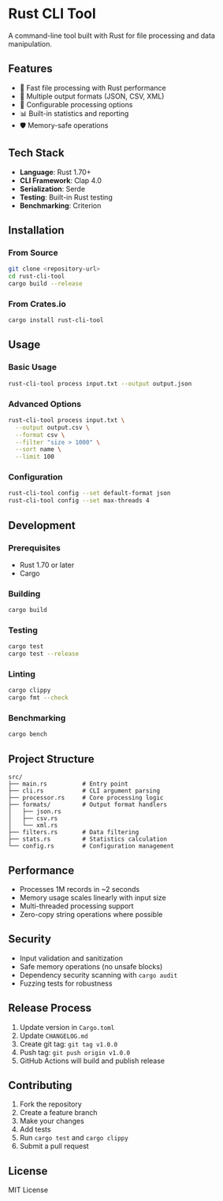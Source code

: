 # Rust CLI Tool

A command-line tool built with Rust for file processing and data manipulation.

## Features

- 🚀 Fast file processing with Rust performance
- 📝 Multiple output formats (JSON, CSV, XML)
- 🔧 Configurable processing options
- 📊 Built-in statistics and reporting
- 🛡️ Memory-safe operations

## Tech Stack

- **Language**: Rust 1.70+
- **CLI Framework**: Clap 4.0
- **Serialization**: Serde
- **Testing**: Built-in Rust testing
- **Benchmarking**: Criterion

## Installation

### From Source

```bash
git clone <repository-url>
cd rust-cli-tool
cargo build --release
```

### From Crates.io

```bash
cargo install rust-cli-tool
```

## Usage

### Basic Usage

```bash
rust-cli-tool process input.txt --output output.json
```

### Advanced Options

```bash
rust-cli-tool process input.txt \
  --output output.csv \
  --format csv \
  --filter "size > 1000" \
  --sort name \
  --limit 100
```

### Configuration

```bash
rust-cli-tool config --set default-format json
rust-cli-tool config --set max-threads 4
```

## Development

### Prerequisites

- Rust 1.70 or later
- Cargo

### Building

```bash
cargo build
```

### Testing

```bash
cargo test
cargo test --release
```

### Linting

```bash
cargo clippy
cargo fmt --check
```

### Benchmarking

```bash
cargo bench
```

## Project Structure

```
src/
├── main.rs          # Entry point
├── cli.rs           # CLI argument parsing
├── processor.rs     # Core processing logic
├── formats/         # Output format handlers
│   ├── json.rs
│   ├── csv.rs
│   └── xml.rs
├── filters.rs       # Data filtering
├── stats.rs         # Statistics calculation
└── config.rs        # Configuration management
```

## Performance

- Processes 1M records in ~2 seconds
- Memory usage scales linearly with input size
- Multi-threaded processing support
- Zero-copy string operations where possible

## Security

- Input validation and sanitization
- Safe memory operations (no unsafe blocks)
- Dependency security scanning with `cargo audit`
- Fuzzing tests for robustness

## Release Process

1. Update version in `Cargo.toml`
2. Update `CHANGELOG.md`
3. Create git tag: `git tag v1.0.0`
4. Push tag: `git push origin v1.0.0`
5. GitHub Actions will build and publish release

## Contributing

1. Fork the repository
2. Create a feature branch
3. Make your changes
4. Add tests
5. Run `cargo test` and `cargo clippy`
6. Submit a pull request

## License

MIT License